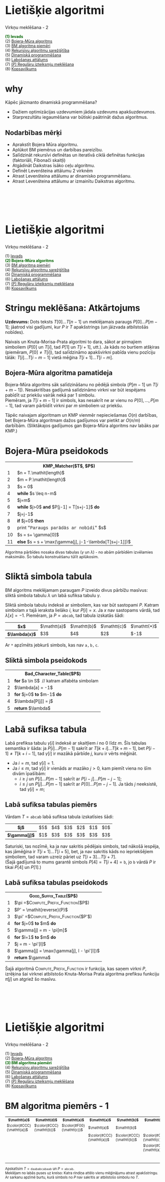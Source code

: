 # &nbsp;

<hgroup>

<h1 style="font-size:28pt">Lietišķie algoritmi</h1>

<blue>Virkņu meklēšana - 2</blue>

</hgroup><hgroup style="font-size:90%">

<span style="color:darkgreen">**(1) Ievads**</span>  
<span>(2) [Bojera-Mūra algoritms](#section-1)</span>  
<span>(3) [BM algoritma piemēri](#section-2)</span>  
<span>(4) [Rekursīvu algoritmu sarežģītība](#section-3)</span>  
<span>(5) [Dinamiskā programmēšana](#section-4)</span>  
<span>(6) [Labošanas attālums](#section-5)</span>  
<span>(7) [(P) Regulāru izteiksmju meklēšana](#section-6)</span>  
<span>(8) [Kopsavilkums](#section7)</span>

</hgroup>

<!--
Meklēšana virknēs - 2
------
Ievads
Bojera-Mūra algoritms
BM algoritma piemēri
Dinamiskā programmēšana (Fibonači virknes; Daijkstras algoritms)
Rekursīvu algoritmu sarežģītība
Labošanas attālums
(P) Regulāru izteiksmju meklēšana
Kopsavilkums



Meklēšana virknēs - 3
------------
Ievads

Sufiksu koku jēdziens
Ukkonena algoritms
(P) Failu digitālnospiedumi (fingerprinting) un Blūma filtri
Kopsavilkums
-->





# <lo-why/> why

<div class="bigWhy">

Kāpēc jāizmanto dinamiskā programmēšana?

</div>

<div class="smallWhy">

* Dažiem optimizācijas uzdevumiem 
jādala uzdevums apakšuzdevumos.
* Starprezultātu iegaumēšana var būtiski paātrināt
dažus algoritmus.

</div>



## <lo-summary/> Nodarbības mērķi 

* Aprakstīt Bojera Mūra algoritmu. 
* Aplūkot BM piemērus un darbības pareizību. 
* Salīdzināt rekursīvi definētas un iteratīvā ciklā definētas funkcijas
(faktoriāli, Fibonači skaitļi)
* Atgādināt Daikstras īsāko ceļu algoritmu. 
* Definēt Levenšteina attālumu 2 virknēm
* Atrast Levenšteina attālumu ar dinamisko programmēšanu. 
* Atrast Levenšteina attālumu ar izmainītu Daikstras algoritmu.



# &nbsp;

<hgroup>

<h1 style="font-size:28pt">Lietišķie algoritmi</h1>

<blue>Virkņu meklēšana - 2</blue>

</hgroup><hgroup style="font-size:90%">

<span>(1) [Ievads](#section)</span>  
<span style="color:darkgreen">**(2) Bojera-Mūra algoritms**</span>  
<span>(3) [BM algoritma piemēri](#section-2)</span>  
<span>(4) [Rekursīvu algoritmu sarežģītība](#section-3)</span>  
<span>(5) [Dinamiskā programmēšana](#section-4)</span>  
<span>(6) [Labošanas attālums](#section-5)</span>  
<span>(7) [(P) Regulāru izteiksmju meklēšana](#section-6)</span>  
<span>(8) [Kopsavilkums](#section7)</span>

</hgroup>


# <lo-summary/> Stringu meklēšana: Atkārtojums

**Uzdevums:** Dots teksts $T[0]\ldots{}T[n-1]$ un meklējamais
paraugs $P[0]\ldots{}P[m-1]$; jāatrod visi gadījumi, kur $P$ ir $T$ apakšstrings
(un jāizvada atbilstošās nobīdes). 

Naivais un Knuta-Morisa-Prata algoritmi to dara, sākot ar pirmajiem simboliem 
($P[0]$ un $T[i]$, tad $P[1]$ un $T[i+1]$, utt.). Ja kāds no burtiem atšķiras
(piemēram, $P[0] \neq T[i]$), tad salīdzināmo apakšvirkni 
pabīda vienu pozīciju tālāk: $T[i]\ldots{}T[i-m-1]$ vietā mēģina $T[i+1]\ldots{}T[i-m]$. 


## <lo-summary/> Bojera-Mūra algoritma pamatideja

Bojera-Mūra algoritms sāk salīdzināšanu no pēdējā simbola ($P[m-1]$ un $T[i+m-1]$). 
Nesakritības gadījumā salīdzināmo virkni var būt iespējams pabīdīt uz priekšu 
vairāk nekā par $1$ simbolu.  
Piemēram, ja $T[i+m-1]$ ir simbols, kas nesakrīt ne ar vienu no $P[0],\ldots,P[m-1]$, 
tad varam pārbīdīt virkni par $m$ simboliem uz priekšu.

Tāpēc naivajam algoritmam un KMP vienmēr nepieciešamas $O(n)$ darbības, 
bet Bojera-Mūra algoritmam dažos gadījumos var pietikt ar $O(n/m)$ darbībām. 
(Sliktākajos gadījumos gan Bojera-Mūra algoritms nav labāks par KMP.)


# <lo-summary/> Bojera-Mūra pseidokods

<table class="pseudocode">
<tr><th colspan="2">KMP_Matcher($T$, $P$)</th></tr>
<tr>
<td>1</td>
<td>$n = T.\mathit{length}$</td>
</tr>
<tr>
<td>2</td>
<td>$m = P.\mathit{length}$</td>
</tr>
<tr>
<td>3</td>
<td>$s = 0$</td>
</tr>
<tr>
<td>4</td>
<td><b>while</b> $s \leq n-m$</td>
</tr>
<tr>
<td>5</td>
<td class="ind1">$j=m$</td>
</tr>
<tr>
<td>6</td>
<td class="ind1"><b>while</b> $j>0$ <b>and</b> $P[j-1] = T[s+j-1]$ <b>do</b></td>
</tr>
<tr>
<td>7</td>
<td class="ind2">$j=j-1$</td>
</tr>
<tr>
<td>8</td>
<td class="ind1"><b>if</b> $j=0$ <b>then</b></td>
</tr>
<tr>
<td>9</td>
<td class="ind2">print <tt style="font-family:'Courier New'">"Paraugs parādās ar nobīdi"</tt> $s$</td>
</tr>
<tr>
<td>10</td>
<td class="ind2">$s = s+ \gamma[0]$</td>
</tr>
<tr>
<td>11</td>
<td class="ind1"><b>else</b> $s = s + \max(\gamma[j], j-1-\lambda[T[s+j-1]])$</td>
</tr>
</table>

<div style="font-size:90%">

Algoritma pārbīdes nosaka divas tabulas ($\gamma$ un $\lambda$) - 
no abām pārbīdēm izvēlamies maksimālo. Šo tabulu konstruēšanu tūlīt aplūkosim.

</div>


# <lo-summary/> Sliktā simbola tabula

BM algoritms meklējamam paraugam $P$ izveido divus pārbīžu masīvus:  
sliktā simbola tabulu $\lambda$ un labā sufiksa tabulu $\gamma$.

Sliktā simbola tabulu indeksē ar simboliem, kas var būt sastopami $P$. 
Katram simbolam $x$ tajā ieraksta lielāko $i$, kur $P[i]=x$. 
Ja $x$ nav sastopams vārdā, tad $\lambda[x]=-1$. 
Piemēram, ja $P=\mathtt{abcab}$, tad tabula izskatās šādi:

<table>
<tr><th>$x$</th><td>$\mathtt{a}$</td><td>$\mathtt{b}$</td><td>$\mathtt{c}$</td><td>$\mathtt{*}$</td></tr>
<tr><th>$\lambda(x)$</th><td>$3$</td><td>$4$</td><td>$2$</td><td>$-1$</td></tr>
</table>

Ar $\mathtt{*}$ apzīmēts jebkurš simbols, kas nav $\mathtt{a,b,c}$.



## <lo-summary/> Sliktā simbola pseidokods



<table class="pseudocode">
<tr><th colspan="2">Bad_Character_Table($P$)</th></tr>
<tr>
<td>1</td>
<td><b>for</b> $a \in S$&nbsp;&nbsp;<green>// katram alfabēta simbolam</green></td>
</tr>
<tr>
<td>2</td>
<td class="ind1">$\lambda[a] = -1$</td>
</tr>
<tr>
<td>3</td>
<td><b>for</b> $j=0$ <b>to</b> $m-1$ <b>do</b></td>
</tr>
<tr>
<td>4</td>
<td class="ind1">$\lambda[P[j]] = j$</td>
</tr>
<tr>
<td>5</td>
<td><b>return</b> $\lambda$</td>
</tr>

</table>





# <lo-summary/> Labā sufiksa tabula

Labā prefiksa tabulu $\gamma[i]$ indeksē ar skaitļiem 
$i$ no $0$ līdz $m$. Šīs tabulas semantika ir šāda: 
ja $P[i]\ldots{}P[m-1]$ sakrīt ar $T[k+i]\ldots{}T[k+m-1]$, 
bet $P[i-1] \neq T[k+i-1]$, tad $\gamma[i]$ ir mazākā 
pārbīde $j$, kuru ir vērts mēģināt.

* Ja $i=m$, tad $\gamma[i]=1$. 
* Ja $i \leq m$, tad $\gamma[i]$ ir vienāds ar mazāko $j>0$, 
kam piemīt viena no šīm divām īpašībām:
    - $i \geq j$ un $P[i]\ldots{}P[m-1]$ sakrīt ar $P[i-j]\ldots{}P[m-j-1]$;
    - $i \leq j$ un $P[j]\ldots{}P[m-1]$ sakrīt ar $P[0]\ldots{}P[m-j-1]$.
Ja tāds $j$ neeksistē, tad $\gamma[i] = m$;


## <lo-summary/> Labā sufiksa tabulas piemērs

Vārdam $T = \mathtt{abcab}$ labā sufiksa tabula izskatīsies šādi:

<table>
<tr><th>$j$</th><td>$5$</td><td>$4$</td><td>$3$</td><td>$2$</td><td>$1$</td><td>$0$</td></tr>
<tr><th>$\gamma[j]$</th><td>$1$</td><td>$3$</td><td>$3$</td><td>$3$</td><td>$3$</td><td>$3$</td></tr>
</table>

Saturiski, tas nozīmē, ka ja nav sakritis pēdējais simbols, 
tad nākošā iespēja, kas jāmēģina ir $T[i+1]\ldots{}T[i+5]$, 
bet, ja nav sakritis kāds no iepriekšējiem simboliem, tad varam 
uzreiz pāriet uz $T[i+3]\ldots{}T[i+7]$.   
(Šajā gadījumā to mums garantē simbols 
$P[4]=T[i+4]=\mathtt{b}$, jo $\mathtt{b}$ vārdā $P$ ir tikai $P[4]$ un $P[1]$.)




## <lo-summary/> Labā sufiksa tabulas pseidokods


<table class="pseudocode">
<tr><th colspan="2"><span style="font-variant: small-caps;">Good_Suffix_Table</span>($P$)</th></tr>
<tr>
<td>1</td>
<td>$\pi =$<span style="font-variant: small-caps;">Compute_Prefix_Function</span>($P$)</td>
</tr>
<tr>
<td>2</td>
<td>$P' = \mathit{reverse}(P)$</td>
</tr>
<tr>
<td>3</td>
<td>$\pi' =$<span style="font-variant: small-caps;">Compute_Prefix_Function</span>($P'$)</td>
</tr>
<tr>
<td>4</td>
<td><b>for</b> $j=0$ <b>to</b> $m$ <b>do</b></td>
</tr>
<tr>
<td>5</td>
<td class="ind1">$\gamma[j] = m - \pi[m]$</td>
</tr>
<tr>
<td>6</td>
<td><b>for</b> $l=1$ <b>to</b> $m$ <b>do</b></td>
</tr>
<tr>
<td>7</td>
<td class="ind1">$j = m - \pi'[l]$</td>
</tr>
<tr>
<td>8</td>
<td class="ind1">$\gamma[j] = \max(\gamma[j], l - \pi'[l])$</td>
</tr>
<tr>
<td>9</td>
<td><b>return</b> $\gamma$</td>
</tr>
</table>

Šajā algoritmā <span style="font-variant: small-caps;">Compute_Prefix_Function</span>
ir funkcija, kas saņem virkni $P$, izrēķina šai virknei atbilstošo 
Knuta-Morisa Prata algoritma prefiksu funkciju $\pi[j]$ un atgriež šo masīvu.




# &nbsp;

<hgroup>

<h1 style="font-size:28pt">Lietišķie algoritmi</h1>

<blue>Virkņu meklēšana - 2</blue>

</hgroup><hgroup style="font-size:90%">

<span>(1) [Ievads](#section)</span>  
<span>(2) [Bojera-Mūra algoritms](#section-1)</span>  
<span style="color:darkgreen">**(3) BM algoritma piemēri**</span>  
<span>(4) [Rekursīvu algoritmu sarežģītība](#section-3)</span>  
<span>(5) [Dinamiskā programmēšana](#section-4)</span>  
<span>(6) [Labošanas attālums](#section-5)</span>  
<span>(7) [(P) Regulāru izteiksmju meklēšana](#section-6)</span>  
<span>(8) [Kopsavilkums](#section7)</span>

</hgroup>


# <lo-sample/> BM algoritma piemērs - 1

<hgroup style="font-size:80%">

<table>
<tr>
<th>$\mathtt{a}$</th><th>$\mathtt{d}$</th><th>$\mathtt{a}$</th><th>$\mathtt{a}$</th><th>$\mathtt{b}$</th>
<th>$\mathtt{a}$</th><th>$\mathtt{b}$</th><th>$\mathtt{c}$</th><th>$\mathtt{a}$</th><th>$\mathtt{b}$</th>
<th>$\mathtt{a}$</th><th>$\mathtt{a}$</th><th>$\mathtt{b}$</th>
</tr>
<tr>
<td>$\color{#CCC}{\mathtt{a}}$</td><td>$\color{#CCC}{\mathtt{b}}$</td>
<td>$\color{#F00}{\mathtt{c}}$</td><td>$\mathtt{a}$</td><td>$\mathtt{b}$</td>
<td>&nbsp;</td><td>&nbsp;</td><td>&nbsp;</td><td>&nbsp;</td><td>&nbsp;</td>
<td>&nbsp;</td><td>&nbsp;</td><td>&nbsp;</td>
</tr>
<tr>
<td>&nbsp;</td><td>&nbsp;</td><td>&nbsp;</td><td>$\color{#CCC}{\mathtt{a}}$</td><td>$\color{#CCC}{\mathtt{b}}$</td>
<td>$\color{#CCC}{\mathtt{c}}$</td><td>$\color{#CCC}{\mathtt{a}}$</td><td>$\color{#F00}{\mathtt{b}}$</td><td>&nbsp;</td><td>&nbsp;</td>
<td>&nbsp;</td><td>&nbsp;</td><td>&nbsp;</td>
</tr>
<tr>
<td>&nbsp;</td><td>&nbsp;</td><td>&nbsp;</td><td>&nbsp;</td><td>&nbsp;</td>
<td>$\color{#080}{\mathtt{a}}$</td><td>$\color{#080}{\mathtt{b}}$</td><td>$\color{#080}{\mathtt{c}}$</td><td>$\color{#080}{\mathtt{a}}$</td><td>$\color{#080}{\mathtt{b}}$</td>
<td>&nbsp;</td><td>&nbsp;</td><td>&nbsp;</td>
</tr>
<tr>
<td>&nbsp;</td><td>&nbsp;</td><td>&nbsp;</td><td>&nbsp;</td><td>&nbsp;</td>
<td>&nbsp;</td><td>&nbsp;</td><td>&nbsp;</td><td>$\color{#CCC}{\mathtt{a}}$</td><td>$\color{#CCC}{\mathtt{b}}$</td>
<td>$\color{#F00}{\mathtt{c}}$</td><td>$\mathtt{a}$</td><td>$\mathtt{b}$</td>
</tr>
</table>

Apskatīsim $T = \mathtt{daababcabaab}$ un $P = \mathtt{abcab}$.   
Meklējam no labās puses uz kreiso: 
Katra rindiņa attēlo vienu mēģinājumu atrast apakšstringu. 
Ar <red>sarkanu</red> apzīmē burtu, kurā simbols no $P$ nav sakritis ar 
atbilstošo simbolu no $T$. 

</hgroup>
<hgroup style="font-size:70%">

1. Pirmajā mēģinājumā sakrita $P[4]$ un $P[3]$, bet ne $P[2]$. 
Tad pavirzāmies $3$ simbolus uz priekšu (saskaņā ar „labā sufiksa tabulu”). 
2. skatāmies vai $P[0]\ldots{}P[4]$ sakrīt ar $T[3]\ldots{}[7]$. 
Nesakritība ir jau $P[4]$ un tad saskaņā ar „sliktā simbola tabulu” pavirzāmies pa $2$ simboliem, 
lai atrastais "c" sakristu ar pirmo iespējamo "c", kas ir apakšvirknē $P$ (pirmo – no beigām).
3. Trešajā mēģinājumā sakrīt viss apakšstrings. Ja nepieciešams atrast visas 
vietas tekstā $T$, kur ir apakšvirkne $P$, tad saskaņā ar $\gamma[0]$ 
pārvietojamies $3$ simbolus uz priekšu un mēģinām vēl. 
4. Pēdējais mēģinājums ir neveiksmīgs un tad esam sasnieguši teksta beigas.


</hgroup>


# Sliktā simbola tabulas piemērs

<!--
Misleading video :)
https://www.youtube.com/watch?v=G-h1Dph9IOE
-->







<!-- 
Video par Bojera Mūra algoritmu
https://www.youtube.com/watch?v=4Xyhb72LCX4 
-->


# <lo-sample/> Labā sufiksa tabulas piemērs

Aplūkosim paraugu $P = \mathtt{CTTACTTAC}$. 




# <lo-sample/> Sastopama, bet nevēlama "optimizācija"

Praktiskai apakšvirkņu meklēšanai lielajā vairumā gadījumu pietiktu 
ar sliktā simbola tabulu vienu pašu. Varētu rakstīt šādu pseidokodu:

<table class="pseudocode">
<td>8</td>
<td class="ind1"><b>if</b> $j=0$ <b>then</b></td>
</tr>
<tr>
<td>9</td>
<td class="ind2">print <tt style="font-family:'Courier New'">"Paraugs parādās ar nobīdi"</tt> $s$</td>
</tr>
<tr>
<td>10</td>
<td class="ind2">$s = s+ \gamma[0]$</td>
</tr>
<tr>
<td>11</td>
<td class="ind1"><b>else</b> $s = s + \max(\color{#F00}{1}, j-1-\lambda[T[s+j-1]])$</td>
</tr>
</table>

Tai vietā, lai rakstītu "labā sufiksa likumu" $\gamma[j]$, ievietojam vērtību $1$
(pabīdamies pa $1$ vienību, ja sliktā simbola tabula dod negatīvu nobīdi). 

Dots $T = \mathtt{BBBBBBBBBB...BBB}$, meklējamais
paraugs ir $T = \mathtt{ABBBB}$. 















# &nbsp;

<hgroup>

<h1 style="font-size:28pt">Lietišķie algoritmi</h1>

<blue>Virkņu meklēšana - 2</blue>

</hgroup><hgroup style="font-size:90%">

<span>(1) [Ievads](#section)</span>  
<span>(2) [Bojera-Mūra algoritms](#section-1)</span>  
<span>(3) [BM algoritma piemēri](#section-2)</span>  
<span style="color:darkgreen">**(4) Rekursīvu algoritmu sarežģītība**</span>  
<span>(5) [Dinamiskā programmēšana](#section-4)</span>  
<span>(6) [Labošanas attālums](#section-5)</span>  
<span>(7) [(P) Regulāru izteiksmju meklēšana](#section-6)</span>  
<span>(8) [Kopsavilkums](#section7)</span>

</hgroup>

# <lo-theory/> "Astes rekursija"

```python 
def factorial(n): 
    if n == 0: return 1
    else: return n*factorial(n-1)

print(factorial(100))
```

* Vai funkcija pareizi rēķina faktoriālus pie $n \geq 0$?
* Kas strādā labāk - rekursīva faktoriāla izteiksme vai reizināšana ar "for" ciklu?




# <lo-sample/> Fibonači virkne

<div style="font-size:80%">

Virkni $F(n)$ definē šādi: $F_0 = 0$, $F_1 = 1$ un
$$F_{n+2} = F_n + F_{n+1}.$$

<table>
<tr><th>$n$</th>
<th>$0$</th><th>$1$</th><th>$2$</th><th>$3$</th><th>$4$</th>
<th>$5$</th><th>$6$</th><th>$7$</th><th>$8$</th><th>$9$</th><th>$10$</th>
</tr>
<tr><th>$F(n)$</th>
<td>$0$</td><td>$1$</td><td>$1$</td><td>$2$</td><td>$3$</td>
<td>$5$</td><td>$8$</td><td>$13$</td><td>$21$</td><td>$34$</td><td>$55$</td>
</tr>
</table>

Ar indukciju var pamatot, ka visiem $n \geq 1$:
$$F_n = \frac{1}{\sqrt{5}}\left[ \left( \frac{1 + \sqrt{5}}{2}  \right)^n -
\left( \frac{1 - \sqrt{5}}{2} \right)^n \right]\;\;\text{un arī}$$

$$\left( \begin{array}{cc}
1 & 1\\
1 & 0 \end{array} \right)^n = 
\left( \begin{array}{cc}
F_{n+1} & F_{n}\\
F_{n} & F_{n-1} \end{array} \right).$$

</div>


## <lo-sample/> Rekursīva Fibonači funkcija

```python 
def fib(n):
    if n == 0: return 0
    elif n == 1: return 1
    else: return fib(n-1) + fib(n-2)
    
print(fib(40))
```

* Vai funkcija rēķina Fibonači skaitļus pie $n \geq 0$?
* Kāda ir šīs funkcijas laika sarežģītība?

## <lo-theory/> Fibonači funkcija ar atmiņu

```python
memo = [0, 1]
def fibonacci(n):
    while len(memo) < n+1:
        memo.append(0)  
    if n <= 1:
        return n  
    elif memo[n-1] == 0:
        memo[n-1] = fibonacci(n-1)                
    memo[n] = memo[n-2] + memo[n-1]
    return memo[n]
```

* Astes rekursiju var arī pārrakstīt ar "for" ciklu. 
* Sk. [iedvesmas avotu](https://www.geeksforgeeks.org/program-for-nth-fibonacci-number/)


# &nbsp;

<hgroup>

<h1 style="font-size:28pt">Lietišķie algoritmi</h1>

<blue>Virkņu meklēšana - 2</blue>

</hgroup><hgroup style="font-size:90%">

<span>(1) [Ievads](#section)</span>  
<span>(2) [Bojera-Mūra algoritms](#section-1)</span>  
<span>(3) [BM algoritma piemēri](#section-2)</span>  
<span>(4) [Rekursīvu algoritmu sarežģītība](#section-3)</span>  
<span style="color:darkgreen">**(5) Dinamiskā programmēšana**</span>  
<span>(6) [Labošanas attālums](#section-5)</span>  
<span>(7) [(P) Regulāru izteiksmju meklēšana](#section-6)</span>  
<span>(8) [Kopsavilkums](#section7)</span>

</hgroup>

## <lo-summary/> Memoizācija un Dinamiskā programmēšana

<hgroup style="font-size:80%">

**Definīcija:** Par <blue>*memoizāciju*</blue> (*memoization*) 
sauc starpvērtību noglabāšanu (piemēram, vērtību tabulā). 
Ja to pašu starpvērtību algoritmam 
vajag vairākkārt, to nerēķina atkārtoti, bet izmanto kešoto 
vērtību no tabulas.  
Memoizācija ir atsevišķs gadījums <blue>*kešošanai*</blue> (*caching*) - šajā gadījumā
nepastāv izvēle iztīrīt kešu.

</hgroup>
<hgroup style="font-size:80%">

**Definīcija:** Par <blue>*dinamisko programmēšanu*</blue> (*dynamic programming*)
sauc vispārīgu pieeju algoritmu (īpaši optimizācijas algoritmu) veidošanai. 
DP pieeja sastāv no šādiem lieliem soļiem:

* Sadala uzdevumu apakšuzdevumos.
* Katram apakšuzdevumam piekārto vērtību.
* Atrod sakarību starp apakšuzdevumu vērtībām.
* Ciklā rēķina rekurento sakarību un piepilda memoizāciju tabulu. 
* Atrod memoizāciju tabulā sākotnējā uzdevuma atrisinājumu.

</hgroup>


# <lo-summary/> Daijkstras īsāko ceļu algoritms

**Uzdevums:** Dots orientēts grafs $G(V,E)$, kura virsotņu kopa ir $V$, 
šķautņu kopa ir $E$ un katrai šķautnei $(u,v) \in E$ (kur $u,v \in V$ ir 
divas savienotas grafa virsotnes) ir pierakstīts nenegatīvs svars $w(u,v)$: 
cik maksā nokļūšana no $u$ uz $v$ pa šo šķautni.  
Daikstras algoritms atrod "viena avota īsākos ceļus" grafā $G$: Dotajai 
sākuma virsotnei $s \in V$ tas atrod pašus lētākos ceļus uz jebkuru 
citu virsotni šajā grafā. 









# &nbsp;

<hgroup>

<h1 style="font-size:28pt">Lietišķie algoritmi</h1>

<blue>Virkņu meklēšana - 2</blue>

</hgroup><hgroup style="font-size:90%">

<span>(1) [Ievads](#section)</span>  
<span>(2) [Bojera-Mūra algoritms](#section-1)</span>  
<span>(3) [BM algoritma piemēri](#section-2)</span>  
<span>(4) [Rekursīvu algoritmu sarežģītība](#section-3)</span>  
<span>(5) [Dinamiskā programmēšana](#section-4)</span>  
<span style="color:darkgreen">**(6) Labošanas attālums**</span>  
<span>(7) [(P) Regulāru izteiksmju meklēšana](#section-6)</span>  
<span>(8) [Kopsavilkums](#section7)</span>

</hgroup>





# <lo-theory/> Labošanas attālums

Dotas simbolu virknes $A = A[0]\ldots{}A[m-1]$ un $B = B[0]\ldots{}B[n-1]$, 
kuru garumi ir attiecīgi $m$ un $n$. Atļautas sekojošas operācijas jeb 
<blue>*labojumi*</blue> (*edits*):

* Viena simbola aizstāšana ar citu simbolu;
* Jebkura viena simbola izdzēšana;
* Jauna simbola iespraušana patvaļīgā vietā.

**Definīcija:** Par <blue>*Levenšteina attālumu*</blue>
(*Levenshtein distance*, *editing distance*) 
$M(A,B)$ diviem vārdiem $A=A[0]\ldots{}A[m-1]$ 
un $B=B[0]\ldots{}B[n-1]$ sauc mazāko 
iespējamo labojumu skaitu, kas pārtaisa $A$ par $B$.


## <lo-theory/> Citi labošanas attāluma varianti

* Ja viena simbola aizstāšana ar citu ir divreiz dārgāka par iespraušanu un izdzēšanu?
* Ja virkni $A$ jāpārveido par kādu $B$ apakšvirkni (nevis pašu $B$)?
* Ja labojuma izmaksas atkarīgas no dzēšamā/iespraužamā simbola?
* Ja $k$ simbolu apakšvirkni var iespraust/izdzēst vienā
gājienā ar izmaksu $f(k)$ (šeit $f(k)<k$ jeb apakšvirknes iespraušana
ir lētāka nekā $k$ burtu mainīšana pa vienam).

**Motivācija:** Uzdevums parādās, piemēram, bioinformātikā. 
Šādus uzdevumus sauc par <blue>*aptuveno salīdzināšanu*</blue> (*Sequence alignment*). 
Piemēram, cik mutāciju vajag, lai viena DNS virkne pārvērstos par otru virkni.


## <lo-theory/> Levenšteina attālums ar matricu rekurencēm

<div style="font-size:70%">

Doti vārdi $A=A[0]\ldots{}A[m-1]$ un $B=B[0]\ldots{}B[n-1]$. 
Definējam $(m+1) \times (n+1)$ izmēra matricu $M[i,j]$ ar šādām sakarībām

$$\begin{array}{l}
M[0,0]=0\\
M[i,0]=i,\;1 \leq i \leq m\\
M[0,j]=j,\;1 \leq j \leq n\\
M[i,j]=\min \left\{ \begin{array}{l}
M[i-1,j-1] + 0,\;\text{ja}\;A[i] = B[j]\\
M[i-1,j-1] + 1,\;\text{(burta aizstāšana)}\\
M[i,j-1] + 1,\;\text{(burta iespraušana)}\\
M[i-1,j] + 1,\;\text{(burta dzēšana)}
\end{array} \right. 
\end{array}$$

Ar indukciju var pamatot, ka šādi rēķinot $M[i,j]$ visiem 
$i \in [1,m]$ un $j \in [1,n]$, matricas labajā apakšējā 
stūrī iegūsim $M[m,n]$, kas būs Levenšteina attālums
starp vārdiem $A$ un $B$.

</div>

Sal. [Editierdistantz](https://de.wikipedia.org/wiki/Levenshtein-Distanz)



## <lo-summary/> Labošanas attāluma pseidokods


<table class="pseudocode" style="font-size:70%">
<tr><th colspan="2"><tt>Levenstein_Distance</tt>($A$, $B$)</th></tr>
<tr>
<td>1</td>
<td>$m = A.\mathit{length}$</td>
</tr>
<tr>
<td>2</td>
<td>$n = B.\mathit{length}$</td>
</tr>
<tr>
<td>3</td>
<td><b>for</b> $i = 0$ <b>to</b> $m$</td>
</tr>
<tr>
<td>4</td>
<td class="ind1">$M[0,i] = 0$</td>
</tr>
<tr>
<td>5</td>
<td><b>for</b> $j = 0$ <b>to</b> $n$</td>
</tr>
<tr>
<td>6</td>
<td class="ind1">$M[j,0] = 0$</td>
</tr>
<tr>
<td>7</td>
<td><b>for</b> $i = 1$ <b>to</b> $m$</td>
</tr>
<tr>
<td>8</td>
<td class="ind1"><b>for</b> $j = 1$ <b>to</b> $n$</td>
</tr>
<tr>
<td>9</td>
<td class="ind2"><b>if</b> $A[i] == B[j]$</td>
</tr>
<tr>
<td>10</td>
<td class="ind3">$M[i,j] = M[i-1,j-1]$</td>
</tr>
<tr>
<td>11</td>
<td class="ind2"><b>else</b> $M[i, j] = \min (M[i-1, j]+1,$</td>
</tr>
<tr>
<td>&nbsp;</td>
<td class="ind4">$M[i, j-1]+1, M[i-1, j-1]+1)$</td>
<tr>
<td>12</td>
<td><b>return</b> $M[m,n]$</td>
</tr>
</table>


# <lo-sample/> Dinamiskās programmēšanas piemērs

<div style="font-size:70%">

Atrast Levenšteina attālumu starp $A=\mathtt{tcat}$ un $B=\mathtt{atcaca}$. 
Aizpildām $5 \times 7$ matricu: 

<table>
<tr>
<th>&nbsp;</th>
<th>$\mathtt{-}$</th>
<th>$\mathtt{a}$</th>
<th>$\mathtt{t}$</th>
<th>$\mathtt{c}$</th>
<th>$\mathtt{a}$</th>
<th>$\mathtt{c}$</th>
<th>$\mathtt{a}$</th>
</tr>
<tr>
<th>$\mathtt{-}$</th>
<td>$\color{#F00}{0}$</td>
<td>$\color{#F00}{1}$</td>
<td>$2$</td>
<td>$3$</td>
<td>$4$</td>
<td>$5$</td>
<td>$6$</td>
</tr>
<tr>
<th>$\mathtt{t}$</th>
<td>$1$</td>
<td>$1$</td>
<td>$\color{#F00}{1}$</td>
<td>$2$</td>
<td>$3$</td>
<td>$4$</td>
<td>$5$</td>
</tr>
<tr>
<th>$\mathtt{c}$</th>
<td>$2$</td>
<td>$2$</td>
<td>$2$</td>
<td>$\color{#F00}{1}$</td>
<td>$3$</td>
<td>$3$</td>
<td>$4$</td>
</tr>

<tr>
<th>$\mathtt{a}$</th>
<td>$3$</td>
<td>$2$</td>
<td>$3$</td>
<td>$2$</td>
<td>$\color{#F00}{1}$</td>
<td>$4$</td>
<td>$3$</td>
</tr>

<tr>
<th>$\mathtt{t}$</th>
<td>$4$</td>
<td>$3$</td>
<td>$2$</td>
<td>$3$</td>
<td>$2$</td>
<td>$\color{#F00}{2}$</td>
<td>$\color{#F00}{3}$</td>
</tr>
</table>


Pirmkārt, no šīs tabulas uzzinām, ka minimālais operāciju skaits ir $3$.  
Otrkārt, no tās var atjaunot optimālo labojumu virkni. To dara no beigām. 

## <lo-sample/> Īsākā labojumu secība

<hgroup>

TODO

</hgroup>
<hgroup style="font-size:70%">

No Dinamiskās programmēšanas tabuliņas atjauno labojumu secību:

1. $M[4,6]=3$ iegūts, pieskaitot $1$ pie $M[4,5]=2$.
2. $M[4,5]=2$ iegūts, pieskaitot $1$ pie $M[3,4] = 1$.
3. $M[3,4]=1$ iegūts no $M[2,3]=1$, iegūts no $M[1,2]=1$, iegūts no $M[0,1]=1$.

Tas nozīmē, ka $\mathtt{atcaca}$ no $\mathtt{tcat}$ var iegūt šādi:
$$\mathtt{tcat} \rightarrow \mathtt{atcat} \rightarrow \mathtt{atcac} \rightarrow \mathtt{atcaca}.$$

</hgroup>


# <lo-summary/> Minimālie ceļi grafā

<hgroup>

![Graph Distances](graph-distances.png)

</hgroup>

<hgroup style="font-size:70%">

Grafa virsotnes $(i, j)$ atbilst tabulas elementiem $M[i, j]$. 

* Virsotņu pāri, kas sastāv no $(i,j-1)$ un $(i, j)$, 
vai no $(i-1,j)$ un $(i,j)$, savienoti ar šķautni garumā $1$. 
* Virsotņu pāri, kas sastāv no $(i-1,j-1)$ un $(i,j)$, 
savienoti ar šķautni garumā $0$ (zīmējumā – pārtraukta līnija), 
ja $A[i] = B[j]$ un šķautni garumā $1$ citos gadījumos.

$M[m,n]$ ir īsākais ceļš no $(0,0)$ uz $(m,n)$. To izrēķina ar Daikstras algoritmu 
īsākā ceļa atrašanai. Tam vajadzīgi $O(n \cdot D)$ soļi, kur $D$ - minimālais labojumu skaits. 
Ja $D << m,n$ (virknes ir ļoti līdzīgas), tad tas ir labāk nekā $O(m \cdot n)$.

</hgroup>



# <lo-summary/> Daikstras algoritms

Daikstras algoritms atrod īsākos ceļus no vienas virsotnes 
grafā uz katru no pārējām virsotnēm. Šajā konkrētajā gadījumā 
Daikstras algoritms ir vienkāršāks nekā vispārējā gadījumā:

1. $i=0$;
2. Izveido sarakstu $S_i$ ar visām virsotnēm attālumā $i$ no $(0;0)$. 
Palielina $i$ ($i = i+1$). 
3. Soli Nr.2 atkārto līdzkamēr $(m,n) \in S_i$. 



## <lo-summary/> Saraksta S_0 izveide

1. $i = 0$
2. Pievieno $(i,i)$ sarakstam $S_0$, $i = i+1$ līdz brīdim kad 
$A[i] \neq B[i]$. 


## <lo-summary/> Saraksta S_i izveide (i>0)

<div style="font-size:70%">

Priekš katra iepriekšējā saraksta $S_{i-1}$ 
elementa $(j, k)$:

1. Ja $(j+1,k)$ nav nevienā no sarakstiem $S_0, S_1, \ldots, S_{i-1}$, tad:
    * Pievieno $(j+1, k)$ sarakstam $S_i$.
    * Katram $r>0$, kuram apakšvirkne $A[j+2]\ldots{}A[j+r+1]$ 
sakrīt ar $B[k+1]\ldots{}B[k+r]$, pievieno $(j+r+1, k+r)$ sarakstam $S_i$.
2. Ja $(j,k+1)$ nav nevienā no sarakstiem $S_0, S_1, \ldots, S_{i-1}$, tad:
    * Pievieno $(j, k+1)$ sarakstam $S_i$.
    * Katram $r>0$, kuram apakšvirkne $A[j+1]\ldots{}A[j+r]$ 
sakrīt ar B[k+2]\ldots{}B[k+r+1]$, pievieno $(j+r,k+r+1)$ sarakstam $S_i$.
3. Ja $(j+1, k+1)$ nav nevienā no sarakstiem $S_0, S_1, \ldots, S_{i-1}$, tad:
    * Pievieno $(j+1, k+1)$ sarakstam $S_i$.
    * Katram $r>0$, kuram apakšvirkne $A[j+2]\ldots{}A[j+r+1]$ sakrīt ar 
$B[k+2]\ldots{}B[k+r+1]$, pievieno $(j+r+1, k+r+1)$ sarakstam $S_i$.

</div>








# &nbsp;

<hgroup>

<h1 style="font-size:28pt">Lietišķie algoritmi</h1>

<blue>Virkņu meklēšana - 2</blue>

</hgroup><hgroup style="font-size:90%">

<span>(1) [Ievads](#section)</span>  
<span>(2) [Bojera-Mūra algoritms](#section-1)</span>  
<span>(3) [BM algoritma piemēri](#section-2)</span>  
<span>(4) [Rekursīvu algoritmu sarežģītība](#section-3)</span>  
<span>(5) [Dinamiskā programmēšana](#section-4)</span>  
<span>(6) [Labošanas attālums](#section-5)</span>  
<span style="color:darkgreen">**(7) (P) Regulāru izteiksmju meklēšana**</span>  
<span>(8) [Kopsavilkums](#section7)</span>

</hgroup>




# &nbsp;

<hgroup>

<h1 style="font-size:28pt">Lietišķie algoritmi</h1>

<blue>Virkņu meklēšana - 2</blue>

</hgroup><hgroup style="font-size:90%">

<span>(1) [Ievads](#section)</span>  
<span>(2) [Bojera-Mūra algoritms](#section-1)</span>  
<span>(3) [BM algoritma piemēri](#section-2)</span>  
<span>(4) [Rekursīvu algoritmu sarežģītība](#section-3)</span>  
<span>(5) [Dinamiskā programmēšana](#section-4)</span>  
<span>(6) [Labošanas attālums](#section-5)</span>  
<span>(7) [(P) Regulāru izteiksmju meklēšana](#section-6)</span>  
<span style="color:darkgreen">**(8) Kopsavilkums**</span>

</hgroup>


